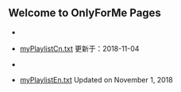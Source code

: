 ## Welcome to OnlyForMe Pages

- 
- [myPlaylistCn.txt](https://tvplayersupport.github.io/OnlyForMe/myPlaylistCn.txt.zip) 更新于：2018-11-04

- 
- [myPlaylistEn.txt](https://tvplayersupport.github.io/OnlyForMe/myPlaylistEn.txt.zip) Updated on November 1, 2018

